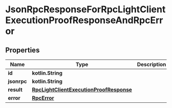 
# JsonRpcResponseForRpcLightClientExecutionProofResponseAndRpcError

## Properties
| Name | Type | Description | Notes |
| ------------ | ------------- | ------------- | ------------- |
| **id** | **kotlin.String** |  |  |
| **jsonrpc** | **kotlin.String** |  |  |
| **result** | [**RpcLightClientExecutionProofResponse**](RpcLightClientExecutionProofResponse.md) |  |  |
| **error** | [**RpcError**](RpcError.md) |  |  |



